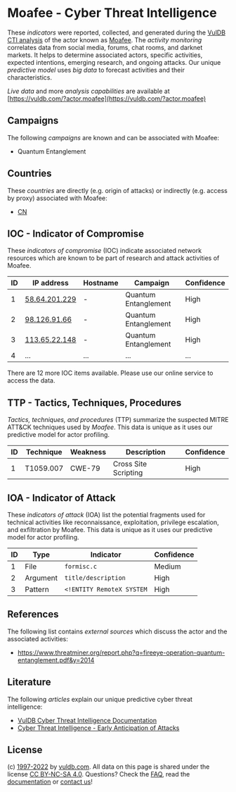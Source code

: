 # Moafee - Cyber Threat Intelligence

These _indicators_ were reported, collected, and generated during the [VulDB CTI analysis](https://vuldb.com/?kb.cti) of the actor known as [Moafee](https://vuldb.com/?actor.moafee). The _activity monitoring_ correlates data from social media, forums, chat rooms, and darknet markets. It helps to determine associated actors, specific activities, expected intentions, emerging research, and ongoing attacks. Our unique _predictive model_ uses _big data_ to forecast activities and their characteristics.

_Live data_ and more _analysis capabilities_ are available at [https://vuldb.com/?actor.moafee](https://vuldb.com/?actor.moafee)

## Campaigns

The following _campaigns_ are known and can be associated with Moafee:

* Quantum Entanglement

## Countries

These _countries_ are directly (e.g. origin of attacks) or indirectly (e.g. access by proxy) associated with Moafee:

* [CN](https://vuldb.com/?country.cn)

## IOC - Indicator of Compromise

These _indicators of compromise_ (IOC) indicate associated network resources which are known to be part of research and attack activities of Moafee.

ID | IP address | Hostname | Campaign | Confidence
-- | ---------- | -------- | -------- | ----------
1 | [58.64.201.229](https://vuldb.com/?ip.58.64.201.229) | - | Quantum Entanglement | High
2 | [98.126.91.66](https://vuldb.com/?ip.98.126.91.66) | - | Quantum Entanglement | High
3 | [113.65.22.148](https://vuldb.com/?ip.113.65.22.148) | - | Quantum Entanglement | High
4 | ... | ... | ... | ...

There are 12 more IOC items available. Please use our online service to access the data.

## TTP - Tactics, Techniques, Procedures

_Tactics, techniques, and procedures_ (TTP) summarize the suspected MITRE ATT&CK techniques used by _Moafee_. This data is unique as it uses our predictive model for actor profiling.

ID | Technique | Weakness | Description | Confidence
-- | --------- | -------- | ----------- | ----------
1 | T1059.007 | CWE-79 | Cross Site Scripting | High

## IOA - Indicator of Attack

These _indicators of attack_ (IOA) list the potential fragments used for technical activities like reconnaissance, exploitation, privilege escalation, and exfiltration by Moafee. This data is unique as it uses our predictive model for actor profiling.

ID | Type | Indicator | Confidence
-- | ---- | --------- | ----------
1 | File | `formisc.c` | Medium
2 | Argument | `title/description` | High
3 | Pattern | `<!ENTITY RemoteX SYSTEM` | High

## References

The following list contains _external sources_ which discuss the actor and the associated activities:

* https://www.threatminer.org/report.php?q=fireeye-operation-quantum-entanglement.pdf&y=2014

## Literature

The following _articles_ explain our unique predictive cyber threat intelligence:

* [VulDB Cyber Threat Intelligence Documentation](https://vuldb.com/?kb.cti)
* [Cyber Threat Intelligence - Early Anticipation of Attacks](https://www.scip.ch/en/?labs.20201022)

## License

(c) [1997-2022](https://vuldb.com/?kb.changelog) by [vuldb.com](https://vuldb.com/?kb.about). All data on this page is shared under the license [CC BY-NC-SA 4.0](https://creativecommons.org/licenses/by-nc-sa/4.0/). Questions? Check the [FAQ](https://vuldb.com/?kb.faq), read the [documentation](https://vuldb.com/?kb) or [contact us](https://vuldb.com/?contact)!
